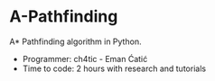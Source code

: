 # A-Pathfinding
A* Pathfinding algorithm in Python. 

* Programmer: ch4tic - Eman Ćatić 
* Time to code: 2 hours with research and tutorials 
